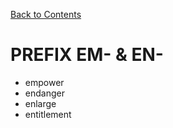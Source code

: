﻿[Back to Contents](../README.md)

# PREFIX EM- & EN-

- empower
- endanger
- enlarge
- entitlement
